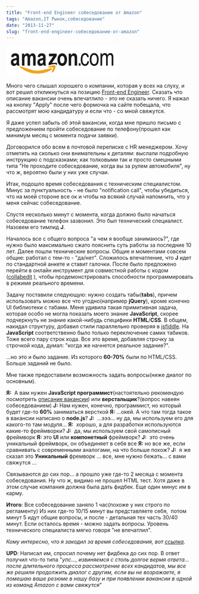 ```yaml
---
title: "Front-end Engineer собеседование от Amazon"
tags: "Amazon,IT Рынок,собеседование"
date: "2013-11-27"
slug: "front-end-engineer-собеседование-от-amazon"
---
```


![](images/logo_amazon1.png "logo_amazon")

Много чего слышал хорошего о компании, которая у всех на слуху, и вот решил откликнуться на позицию [Front-end Engineer](https://www.amazon.com/gp/jobs/229393 "amazon.com"). Сказать что описание вакансии очень впечатлило - это не сказать ничего. Я нажал на кнопку "Apply" после чего формочка на сайте побещала, что рассмотрят мою кандидатуру и если что - со мной свяжутся.

Я даже успел забыть об этой вакансии, когда мне пришло письмо с предложением пройти собеседование по телефону(прошел как минимум месяц с момента подачи заявки).

Договорился обо всем в почтовой переписке с HR менеджером. Хочу отметить на сколько они внимательны к деталям: выслали подробную инструкцию с подсказками; как толковыми так и просто смешными типа "Не проходите собеседование, когда вы за рулем автомобиля", ну что ж, вероятно были у них уже случаи.

Итак, подошло время собеседования с техническим специалистом. Минус за пунктуальность - не было "notification call", чтобы убедиться, что на моей стороне все ок и чтобы на всякий случай напомнить, что у меня сейчас собеседование.

Спустя несколько минут с момента, когда должно было начаться собеседование телефон зазвонил. Это был технический специалист. Назовем его тимлид **J**.

Началось все с общего вопроса "а чем я вообще занимаюсь?", где нужно было максимально сжато пояснить суть работы за последние 10 лет. Далее пошли технические вопросы. Общие и моментами совсем общие: работал с тем-то - "да/нет". Сложилось впечатление, что **J** идет по стандартной анкете и ставит галочки. После было предложено перейти в онлайн инструмент для совместной работы с кодом ([collabedit](https://collabedit.com) ), чтобы продемонстрировать способности программировать в режиме реального времени.

Задачу поставили следующую: нужно создать табы(**tabs**), причем использовать можно все что угодно(например **jQuery**), кроме конечно UI библиотеки с табами. Меня удивила такая примитивная задача, которая особо не могла показать моего знание **JavaScript**, скорее подчеркнуть не знание какой-нибудь специфики **HTML**/**CSS**. В общем, накидал структуру, добавил стили параллельно проверяя в [jsfiddle](https://jsfiddle.net/ "jsfiddle"). На **JavaScript** соответственно было только переключение самих табиков. Тоже всего пару строк кода. Все это время, добавляя строчку за строчкой кода, думал: "когда же начнется реальное задание?".

...но это и было задание. Из которого **60-70%** были по HTML/CSS. Больше заданий не было.

Мне также предоставили возможность задать вопросы(ниже диалог по основным).

**Я:**  А вам нужен **JavaScript программист**(настоятельно рекомендую посмотреть [описание вакансии](https://www.amazon.com/gp/jobs/229393)) или **верстальщик**?(вопрос навеян собеседованием) **J:** Нам нужен, конечно, программист, но который будет где-то **60%** заниматься версткой **Я:** ...окей. А что там тогда такое в вакансии написано о **node.js**? **J:**  ...эээ... ну да, мы используем его для какого-то там модуля... **Я:**  хорошо, а для разработки используются какие-то фреймворки? **J:**  да, мы используем свой самописный фреймворк **Я:** это **UI** или **компонетный** фреймворк? **J:**  это очень уникальный фреймворк, он объединяет в себя все **Я:** но все же, если сравнивать с современными аналогами, на что больше похож? **J:**  я же сказал это **Уникальный** фремворк ... все, мне нужно бежать... с вами свяжутся ...

Связываются до сих пор... а прошло уже где-то 2 месяца с момента собеседования. Ну что ж, видимо не прошел HTML тест. Хотя даже в этом случае компания должна была дать фидбек. Еще один минус им в карму.

**Итого**: Все собеседование заняло 1 час(похоже у них строго по регламенту) Из них где-то 10/15 минут вы представляете себя,  потом минут 5 идут общие вопросы, и после - детальная тех часть 30/40 минут. Если осталось время - можно задать вопросы. Уровень технического специалиста мягко говоря "не впечатлил".

_Кому интересно, что я закодил за время собеседования, вот [ссылка](https://jsfiddle.net/STEVER/vv7dG)._ 

**UPD**: Написал им, спросил почему нет фидбека до сих пор. В ответ получил что-то типа "_упс..., извиняемся с столь долгое вермя ответа... после длительного процесса рассмотрение всех кандидатов, мы все же решили продолжить диалог с другим, если вы не возражаете, я помешаю ваше резюме в нашу базу и при появлении вакансии в одной из команд Amazon с вами свяжутся_"
